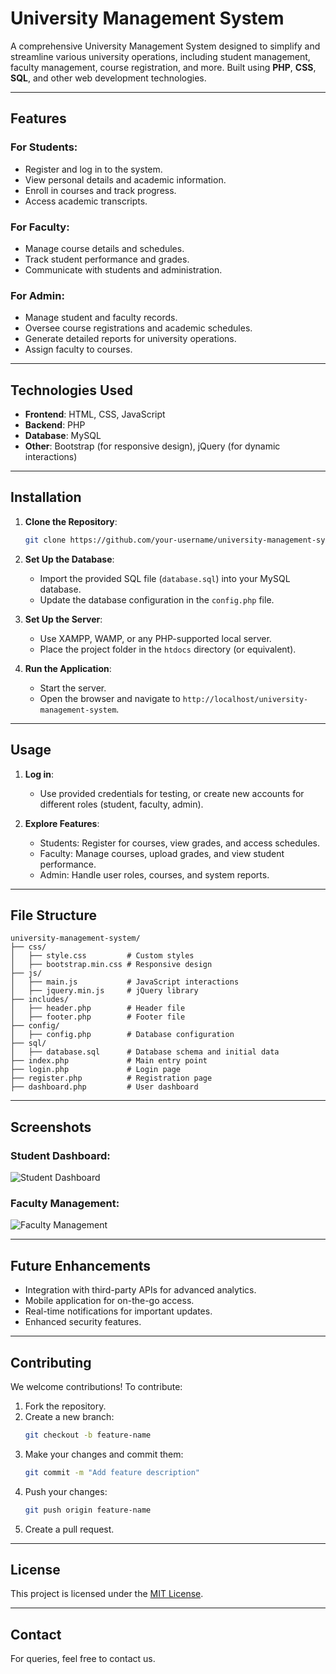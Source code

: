 # University Management System

A comprehensive University Management System designed to simplify and streamline various university operations, including student management, faculty management, course registration, and more. Built using **PHP**, **CSS**, **SQL**, and other web development technologies.

---

## Features

### For Students:
- Register and log in to the system.
- View personal details and academic information.
- Enroll in courses and track progress.
- Access academic transcripts.

### For Faculty:
- Manage course details and schedules.
- Track student performance and grades.
- Communicate with students and administration.

### For Admin:
- Manage student and faculty records.
- Oversee course registrations and academic schedules.
- Generate detailed reports for university operations.
- Assign faculty to courses.

---

## Technologies Used

- **Frontend**: HTML, CSS, JavaScript
- **Backend**: PHP
- **Database**: MySQL
- **Other**: Bootstrap (for responsive design), jQuery (for dynamic interactions)

---

## Installation

1. **Clone the Repository**:
   ```bash
   git clone https://github.com/your-username/university-management-system.git
   ```
2. **Set Up the Database**:
   - Import the provided SQL file (`database.sql`) into your MySQL database.
   - Update the database configuration in the `config.php` file.

3. **Set Up the Server**:
   - Use XAMPP, WAMP, or any PHP-supported local server.
   - Place the project folder in the `htdocs` directory (or equivalent).

4. **Run the Application**:
   - Start the server.
   - Open the browser and navigate to `http://localhost/university-management-system`.

---

## Usage

1. **Log in**:
   - Use provided credentials for testing, or create new accounts for different roles (student, faculty, admin).

2. **Explore Features**:
   - Students: Register for courses, view grades, and access schedules.
   - Faculty: Manage courses, upload grades, and view student performance.
   - Admin: Handle user roles, courses, and system reports.

---

## File Structure

```
university-management-system/
├── css/
│   ├── style.css         # Custom styles
│   ├── bootstrap.min.css # Responsive design
├── js/
│   ├── main.js           # JavaScript interactions
│   ├── jquery.min.js     # jQuery library
├── includes/
│   ├── header.php        # Header file
│   ├── footer.php        # Footer file
├── config/
│   ├── config.php        # Database configuration
├── sql/
│   ├── database.sql      # Database schema and initial data
├── index.php             # Main entry point
├── login.php             # Login page
├── register.php          # Registration page
├── dashboard.php         # User dashboard
```

---

## Screenshots

### Student Dashboard:
![Student Dashboard](screenshots/student-dashboard.png)

### Faculty Management:
![Faculty Management](screenshots/faculty-management.png)

---

## Future Enhancements

- Integration with third-party APIs for advanced analytics.
- Mobile application for on-the-go access.
- Real-time notifications for important updates.
- Enhanced security features.

---

## Contributing

We welcome contributions! To contribute:
1. Fork the repository.
2. Create a new branch:
   ```bash
   git checkout -b feature-name
   ```
3. Make your changes and commit them:
   ```bash
   git commit -m "Add feature description"
   ```
4. Push your changes:
   ```bash
   git push origin feature-name
   ```
5. Create a pull request.

---

## License

This project is licensed under the [MIT License](LICENSE).

---

## Contact

For queries, feel free to contact us.

